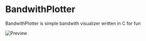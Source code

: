 # BandwithPlotter
BandwithPlotter is simple bandwith visualizer written in C for fun

![Preview](http://i.imgur.com/iHEbQBB.png)
